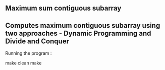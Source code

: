 Maximum sum contiguous subarray
--------------------------------
Computes maximum contiguous subarray using two approaches - Dynamic Programming and Divide and Conquer
--------------------------------
Running the program :

make clean
make
